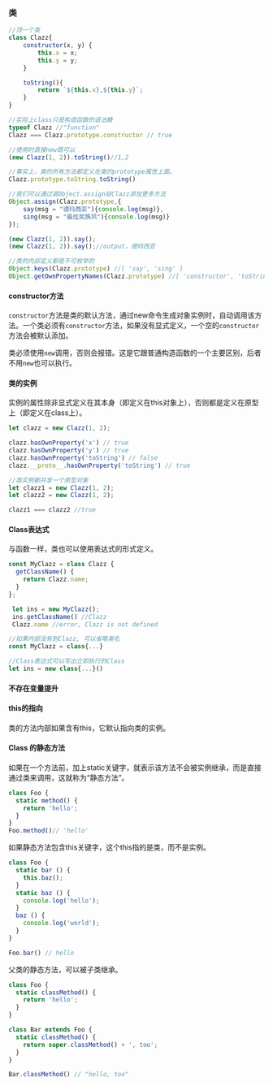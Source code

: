 ### 类

```js
//顶一个类
class Clazz{
    constructor(x, y) {
        this.x = x;
        this.y = y;
    }

    toString(){
        return `${this.x},${this.y}`;
    }
}
```

```js
//实际上class只是构造函数的语法糖
typeof Clazz //"function"
Clazz === Clazz.prototype.constructor // true 
```

```js
//使用时直接new既可以
(new Clazz(1, 2)).toString()//1,2
```

```js
//事实上，类的所有方法都定义在类的prototype属性上面。
Clazz.prototype.toString.toString()

//我们可以通过高Object.assign给Clazz添加更多方法
Object.assign(Clazz.prototype,{
    say(msg = "德玛西亚"){console.log(msg)},
    sing(msg = "最炫民族风"){console.log(msg)}
});

(new Clazz(1, 2)).say();
(new Clazz(1, 2)).say();//output，德玛西亚
```

```js
//类的内部定义都是不可枚举的
Object.keys(Clazz.prototype) //[ 'say', 'sing' ]
Object.getOwnPropertyNames(Clazz.prototype) //[ 'constructor', 'toString', 'say', 'sing' ]
```

#### constructor方法

`constructor`方法是类的默认方法，通过new命令生成对象实例时，自动调用该方法。一个类必须有`constructor`方法，如果没有显式定义，一个空的`constructor`方法会被默认添加。

类必须使用`new`调用，否则会报错。这是它跟普通构造函数的一个主要区别，后者不用`new`也可以执行。

#### 类的实例

实例的属性除非显式定义在其本身（即定义在this对象上），否则都是定义在原型上（即定义在class上）。

```js
let clazz = new Clazz(1, 2);

clazz.hasOwnProperty('x') // true
clazz.hasOwnProperty('y') // true
clazz.hasOwnProperty('toString') // false
clazz.__proto__.hasOwnProperty('toString') // true

//类实例都共享一个原型对象
let clazz1 = new Clazz(1, 2);
let clazz2 = new Clazz(1, 2);

clazz1 === clazz2 //true
```

#### Class表达式
与函数一样，类也可以使用表达式的形式定义。

```js
const MyClazz = class Clazz {
  getClassName() {
    return Clazz.name;
  }
};

 let ins = new MyClazz();
 ins.getClassName() //Clazz
 Clazz.name //error, Clazz is not defined
```

```js
//如果内部没有到Clazz, 可以省略类名
const MyClazz = class{...}
```

```js
//Class表达式可以写出立即执行的Class
let ins = new class{...}()
```

#### 不存在变量提升

#### this的指向

类的方法内部如果含有this，它默认指向类的实例。

#### Class 的静态方法

如果在一个方法前，加上static关键字，就表示该方法不会被实例继承，而是直接通过类来调用，这就称为“静态方法”。

```js
class Foo {
  static method() {
    return 'hello';
  }
}
Foo.method()// 'hello'
```

如果静态方法包含this关键字，这个this指的是类，而不是实例。

```js
class Foo {
  static bar () {
    this.baz();
  }
  static baz () {
    console.log('hello');
  }
  baz () {
    console.log('world');
  }
}

Foo.bar() // hello
```

父类的静态方法，可以被子类继承。

```js
class Foo {
  static classMethod() {
    return 'hello';
  }
}

class Bar extends Foo {
  static classMethod() {
    return super.classMethod() + ', too';
  }
}

Bar.classMethod() // "hello, too"
```